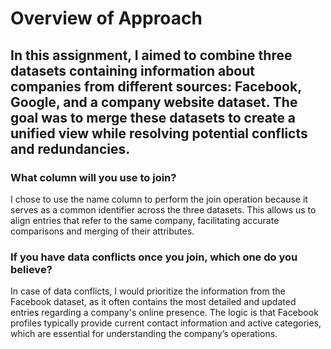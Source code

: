 # Overview of Approach
## In this assignment, I aimed to combine three datasets containing information about companies from different sources: Facebook, Google, and a company website dataset. The goal was to merge these datasets to create a unified view while resolving potential conflicts and redundancies.

### What column will you use to join?

I chose to use the name column to perform the join operation because it serves as a common identifier across the three datasets. This allows us to align entries that refer to the same company, facilitating accurate comparisons and merging of their attributes.

### If you have data conflicts once you join, which one do you believe?

In case of data conflicts, I would prioritize the information from the Facebook dataset, as it often contains the most detailed and updated entries regarding a company's online presence. The logic is that Facebook profiles typically provide current contact information and active categories, which are essential for understanding the company’s operations.

